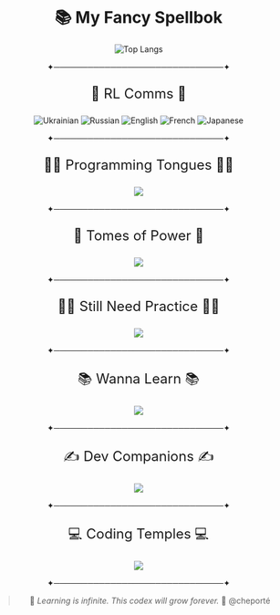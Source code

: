 <div align=center>

# 📚 My Fancy Spellbok

<!-- Top Languages -->
![Top Langs](https://github-readme-stats.vercel.app/api/top-langs/?username=cheporte&layout=compact&theme=tokyonight)

✦──────────────────────────────✦

<p style="font-size:24px;">💬 RL Comms 💬</p>

![Ukrainian](https://img.shields.io/badge/Ukrainian-Native-blue?style=flat-square)
![Russian](https://img.shields.io/badge/Russian-Fluent-red?style=flat-square)
![English](https://img.shields.io/badge/English-C1-brightgreen?style=flat-square)
![French](https://img.shields.io/badge/French-B1-yellow?style=flat-square)
![Japanese](https://img.shields.io/badge/Japanese-Wanna_Learn-lightgrey?style=flat-square)


✦──────────────────────────────✦

<p style="font-size:24px;">🧙‍♂️ Programming Tongues 🧙‍♂️</p>

<p align="center">
  <img src="https://skillicons.dev/icons?i=ts,js,py,java,kotlin,cpp" />
</p>


✦──────────────────────────────✦

<p style="font-size:24px;">🧰 Tomes of Power 🧰</p>

<p align="center">
  <img src="https://skillicons.dev/icons?i=react,firebase,sass,vite,express,nodejs,git,md&perline=6" />
</p>

✦──────────────────────────────✦

<p style="font-size:24px;">👨‍💻 Still Need Practice 👨‍💻</p>

<p align="center">
  <img src="https://skillicons.dev/icons?i=flask,fastapi,qt,postgres,mongo" />
</p>

✦──────────────────────────────✦

<p style="font-size:24px;">📚 Wanna Learn 📚</p>

<p align="center">
  <img src="https://skillicons.dev/icons?i=rust,nix,astro,tauri,docker" />
</p>

✦──────────────────────────────✦

<p style="font-size:24px;">✍️ Dev Companions ✍️</p>

<p align="center">
  <img src="https://skillicons.dev/icons?i=clion,idea,webstorm,vscode,obsidian,github" />
</p>

✦──────────────────────────────✦

<p style="font-size:24px;">💻 Coding Temples 💻</p>

<p align="center">
  <img src="https://skillicons.dev/icons?i=windows,linux" />
</p>

✦──────────────────────────────✦

> 🌟 *Learning is infinite. This codex will grow forever.* 🌟
> @cheporté

</div>
